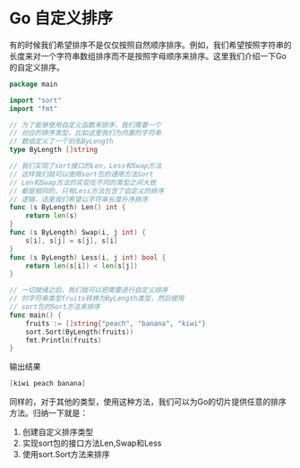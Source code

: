 # Go 自定义排序
有的时候我们希望排序不是仅仅按照自然顺序排序。例如，我们希望按照字符串的长度来对一个字符串数组排序而不是按照字母顺序来排序。这里我们介绍一下Go的自定义排序。

```go
package main

import "sort"
import "fmt"

// 为了能够使用自定义函数来排序，我们需要一个
// 对应的排序类型，比如这里我们为内置的字符串
// 数组定义了一个别名ByLength
type ByLength []string

// 我们实现了sort接口的Len，Less和Swap方法
// 这样我们就可以使用sort包的通用方法Sort
// Len和Swap方法的实现在不同的类型之间大致
// 都是相同的，只有Less方法包含了自定义的排序
// 逻辑，这里我们希望以字符串长度升序排序
func (s ByLength) Len() int {
	return len(s)
}
func (s ByLength) Swap(i, j int) {
	s[i], s[j] = s[j], s[i]
}
func (s ByLength) Less(i, j int) bool {
	return len(s[i]) < len(s[j])
}

// 一切就绪之后，我们就可以把需要进行自定义排序
// 的字符串类型fruits转换为ByLength类型，然后使用
// sort包的Sort方法来排序
func main() {
	fruits := []string{"peach", "banana", "kiwi"}
	sort.Sort(ByLength(fruits))
	fmt.Println(fruits)
}
```
输出结果
```go
[kiwi peach banana]
```
同样的，对于其他的类型，使用这种方法，我们可以为Go的切片提供任意的排序方法。归纳一下就是：

 1. 创建自定义排序类型
 2. 实现sort包的接口方法Len,Swap和Less  
 3. 使用sort.Sort方法来排序   